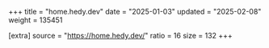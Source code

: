 +++
title = "home.hedy.dev"
date = "2025-01-03"
updated = "2025-02-08"
weight = 135451

[extra]
source = "https://home.hedy.dev/"
ratio = 16
size = 132
+++
